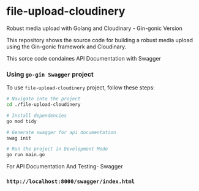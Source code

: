 # file-upload-cloudinery

Robust media upload with Golang and Cloudinary - Gin-gonic Version

This repository shows the source code for building a robust media upload using the Gin-gonic framework and Cloudinary.

This sorce code condaines API Documentation with Swagger

### Using `go-gin Swagger` project

To use `file-upload-cloudinery` project, follow these steps:

```bash
# Navigate into the project
cd ./file-upload-cloudinery

# Install dependencies
go mod tidy

# Generate swagger for api documentation
swag init

# Run the project in Development Mode
go run main.go
```

For API Documentation And Testing- Swagger
### `http://localhost:8000/swagger/index.html`